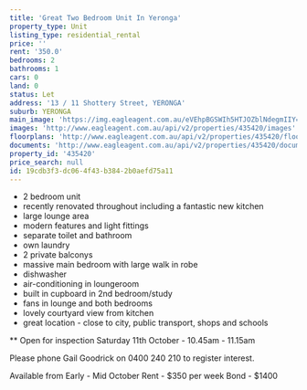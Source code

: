 ```yaml
---
title: 'Great Two Bedroom Unit In Yeronga'
property_type: Unit
listing_type: residential_rental
price: ''
rent: '350.0'
bedrooms: 2
bathrooms: 1
cars: 0
land: 0
status: Let
address: '13 / 11 Shottery Street, YERONGA'
suburb: YERONGA
main_image: 'https://img.eagleagent.com.au/eVEhpBGSWIh5HTJOZblNdegmIIY=/1280x854/smart/https://s3-us-west-2.amazonaws.com/eagleagent-orig/images/6824312/403510429-image-M.jpg'
images: 'http://www.eagleagent.com.au/api/v2/properties/435420/images'
floorplans: 'http://www.eagleagent.com.au/api/v2/properties/435420/floorplans'
documents: 'http://www.eagleagent.com.au/api/v2/properties/435420/documents'
property_id: '435420'
price_search: null
id: 19cdb3f3-dc06-4f43-b384-2b0aefd75a11
---
```

- 2 bedroom unit
- recently renovated throughout including a fantastic new kitchen
- large lounge area
- modern features and light fittings
- separate toilet and bathroom
- own laundry
- 2 private balconys
- massive main bedroom with large walk in robe
- dishwasher
- air-conditioning in loungeroom
- built in cupboard in 2nd bedroom/study
- fans in lounge and both bedrooms
- lovely courtyard view from kitchen
- great location - close to city, public transport, shops and schools

** Open for inspection Saturday 11th October - 10.45am - 11.15am

Please phone Gail Goodrick on 0400 240 210 to register interest.

Available from Early - Mid October
Rent - $350 per week
Bond - $1400